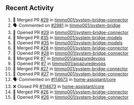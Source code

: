 ## Recent Activity

<!--START_SECTION:activity-->
1. 🎉 Merged PR [#29](https://github.com/timmo001/system-bridge-connector/pull/29) in [timmo001/system-bridge-connector](https://github.com/timmo001/system-bridge-connector)
2. 🗣 Commented on [#2981](https://github.com/timmo001/system-bridge/issues/2981) in [timmo001/system-bridge](https://github.com/timmo001/system-bridge)
3. 💪 Opened PR [#29](https://github.com/timmo001/system-bridge-connector/pull/29) in [timmo001/system-bridge-connector](https://github.com/timmo001/system-bridge-connector)
4. 🎉 Merged PR [#35](https://github.com/timmo001/system-bridge-models/pull/35) in [timmo001/system-bridge-models](https://github.com/timmo001/system-bridge-models)
5. 💪 Opened PR [#35](https://github.com/timmo001/system-bridge-models/pull/35) in [timmo001/system-bridge-models](https://github.com/timmo001/system-bridge-models)
6. 🎉 Merged PR [#28](https://github.com/timmo001/system-bridge-connector/pull/28) in [timmo001/system-bridge-connector](https://github.com/timmo001/system-bridge-connector)
7. 💪 Opened PR [#28](https://github.com/timmo001/system-bridge-connector/pull/28) in [timmo001/system-bridge-connector](https://github.com/timmo001/system-bridge-connector)
8. 🎉 Merged PR [#7](https://github.com/timmo001/aioazuredevops/pull/7) in [timmo001/aioazuredevops](https://github.com/timmo001/aioazuredevops)
9. 💪 Opened PR [#7](https://github.com/timmo001/aioazuredevops/pull/7) in [timmo001/aioazuredevops](https://github.com/timmo001/aioazuredevops)
10. 🎉 Merged PR [#27](https://github.com/timmo001/system-bridge-connector/pull/27) in [timmo001/system-bridge-connector](https://github.com/timmo001/system-bridge-connector)
11. 💪 Opened PR [#27](https://github.com/timmo001/system-bridge-connector/pull/27) in [timmo001/system-bridge-connector](https://github.com/timmo001/system-bridge-connector)
12. 🗣 Commented on [#114673](https://github.com/home-assistant/core/issues/114673) in [home-assistant/core](https://github.com/home-assistant/core)
13. ❌ Closed PR [#114673](https://github.com/home-assistant/core/pull/114673) in [home-assistant/core](https://github.com/home-assistant/core)
14. 🎉 Merged PR [#26](https://github.com/timmo001/system-bridge-connector/pull/26) in [timmo001/system-bridge-connector](https://github.com/timmo001/system-bridge-connector)
15. 💪 Opened PR [#26](https://github.com/timmo001/system-bridge-connector/pull/26) in [timmo001/system-bridge-connector](https://github.com/timmo001/system-bridge-connector)
<!--END_SECTION:activity-->
